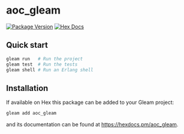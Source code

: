 # aoc_gleam

[![Package Version](https://img.shields.io/hexpm/v/aoc_gleam)](https://hex.pm/packages/aoc_gleam)
[![Hex Docs](https://img.shields.io/badge/hex-docs-ffaff3)](https://hexdocs.pm/aoc_gleam/)

## Quick start

```sh
gleam run   # Run the project
gleam test  # Run the tests
gleam shell # Run an Erlang shell
```

## Installation

If available on Hex this package can be added to your Gleam project:

```sh
gleam add aoc_gleam
```

and its documentation can be found at <https://hexdocs.pm/aoc_gleam>.
